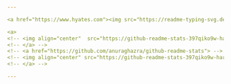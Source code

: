 ```yaml
---

<a href="https://www.hyates.com"><img src="https://readme-typing-svg.demolab.com?font=Fira+Code&size=15&duration=1000&color=601EFF&multiline=true&repeat=false&random=false&width=435&height=110&lines=Im+Harry;Frontend+Developer;Focused+on+learning+JS%2C+TS+%26+React;Portfolio%3A+hyates.com" alt="Typing SVG" /></a>

<a>
<!-- <img align="center"  src="https://github-readme-stats-397qiko9w-harry-yates.vercel.app/api?username=Harry-Yates&show_icons=true&count_private=true&theme=transparent&title_color=601eff&text_color=601eff&icon_color=601eff&hide_border=true&border_color=faf3f1" width="500" height="auto"/>  -->
<!-- </a> -->
<!-- <a href="https://github.com/anuraghazra/github-readme-stats"> -->
<!-- <img align="center" src="https://github-readme-stats-397qiko9w-harry-yates.vercel.app/api/top-langs/?username=Harry-Yates&layout=compact/&theme=transparent&title_color=601eff&text_color=601eff&icon_color=601eff&hide_border=true&border_color=faf3f1" width="241" height="auto"/> -->
<!-- </a> -->

---
```



